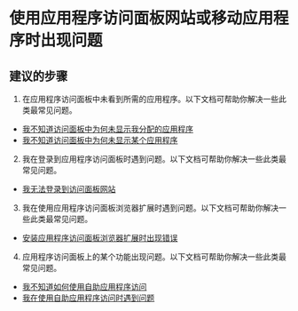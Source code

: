 <properties
  pageTitle="Problems using the application access panel website or mobile application"
  description="使用应用程序访问面板网站或移动应用程序时出现问题"
  service="microsoft.aad"
  resource="Microsoft_AAD_IAM"
  authors="asteen"
  selfHelpType="resource"
  supportTopicIds="32570265"
  productPesIds="14785"
  cloudEnvironments="public"
  resourceTags="enterpriseapps_overview, enterpriseapps_singleapp"
  displayOrder="3507"
 />


# <a name="problems-using-the-application-access-panel-website-or-mobile-application"></a>使用应用程序访问面板网站或移动应用程序时出现问题

## <a name="recommended-steps"></a>**建议的步骤**
1. 在应用程序访问面板中未看到所需的应用程序。以下文档可帮助你解决一些此类最常见问题。
  * [我不知道访问面板中为何未显示我分配的应用程序](https://docs.microsoft.com/azure/active-directory/application-access-panel-unexpected-application-not-appearing/?WT.mc_id=UI_AAD_Enterprise_Apps_SupportOrTroubleshooting)
  * [我不知道访问面板中为何未显示某个应用程序](https://docs.microsoft.com/azure/active-directory/application-access-panel-unexpected-application-appears/?WT.mc_id=UI_AAD_Enterprise_Apps_SupportOrTroubleshooting)

2. 我在登录到应用程序访问面板时遇到问题。以下文档可帮助你解决一些此类最常见问题。
  * [我无法登录到访问面板网站](https://docs.microsoft.com/azure/active-directory/application-access-panel-web-sign-in-problem/?WT.mc_id=UI_AAD_Enterprise_Apps_SupportOrTroubleshooting)

3. 我在使用应用程序访问面板浏览器扩展时遇到问题。以下文档可帮助你解决一些此类最常见问题。
  * [安装应用程序访问面板浏览器扩展时出现错误](https://docs.microsoft.com/azure/active-directory/application-access-panel-extension-problem-installing/?WT.mc_id=UI_AAD_Enterprise_Apps_SupportOrTroubleshooting)

4. 应用程序访问面板上的某个功能出现问题。以下文档可帮助你解决一些此类最常见问题。
  * [我不知道如何使用自助应用程序访问](https://docs.microsoft.com/azure/active-directory/application-access-panel-self-service-applications-how-to/?WT.mc_id=UI_AAD_Enterprise_Apps_SupportOrTroubleshooting)
  * [我在使用自助应用程序访问时遇到问题](https://docs.microsoft.com/azure/active-directory/application-access-panel-self-service-applications-problem/?WT.mc_id=UI_AAD_Enterprise_Apps_SupportOrTroubleshooting)

